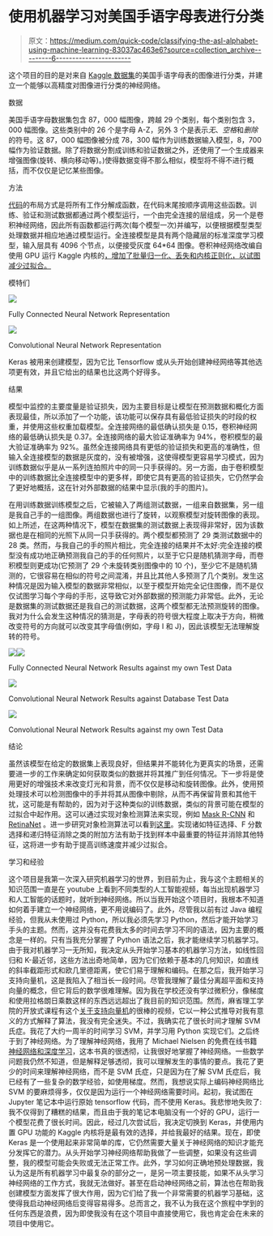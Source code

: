 # 使用机器学习对美国手语字母表进行分类

> 原文：<https://medium.com/quick-code/classifying-the-asl-alphabet-using-machine-learning-83037ac463e6?source=collection_archive---------6----------------------->

这个项目的目的是对来自 [Kaggle 数据集](https://www.kaggle.com/grassknoted/asl-alphabet)的美国手语字母表的图像进行分类，并建立一个能够以高精度对图像进行分类的神经网络。

数据

美国手语字母数据集包含 87，000 幅图像，跨越 29 个类别，每个类别包含 3，000 幅图像。这些类别中的 26 个是字母 A-Z，另外 3 个是表示*无*、*空格*和*删除*的符号。这 87，000 幅图像被分成 78，300 幅作为训练数据输入模型，8，700 幅作为验证数据。除了将数据分割成训练和验证数据之外，还使用了一个生成器来增强图像(旋转、横向移动等)。)使得数据变得不那么相似，模型将不得不进行概括，而不仅仅是记忆某些图像。

方法

[代码](https://www.kaggle.com/insaan21/convolutional-model)的布局方式是将所有工作分解成函数，在代码末尾按顺序调用这些函数。训练、验证和测试数据都通过两个模型运行，一个由完全连接的层组成，另一个是卷积神经网络，因此所有函数都运行两次(每个模型一次)并编写，以便根据模型类型处理数据并相应地通过模型运行。全连接模型是具有两个隐藏层的标准深度学习模型，输入层具有 4096 个节点，以便接受灰度 64*64 图像。卷积神经网络改编自使用 GPU 运行 Kaggle 内核的[，增加了批量归一化、丢失和内核正则化，以试图减少过拟合。](https://www.kaggle.com/dansbecker/running-kaggle-kernels-with-a-gpu)

模特们

![](img/932c7b4ca136b8d420a43327070f1217.png)

Fully Connected Neural Network Representation

![](img/8b78292f3db805626bdb79d844917dbf.png)

Convolutional Neural Network Representation

Keras 被用来创建模型，因为它比 Tensorflow 或从头开始创建神经网络等其他选项更有效，并且它给出的结果也比这两个好得多。

结果

模型中监控的主要度量是验证损失，因为主要目标是让模型在预测数据和概化方面表现最佳，所以添加了一个功能，该功能可以保存具有最低验证损失的时段的权重，并使用这些权重加载模型。全连接网络的最低确认损失是 0.15，卷积神经网络的最低确认损失是 0.37。全连接网络的最大验证准确率为 94%，卷积模型的最大验证准确率为 92%。虽然全连接网络具有更低的验证损失和更高的准确性，但输入全连接模型的数据是灰度的，没有被增强，这使得模型更容易学习模式，因为训练数据似乎是从一系列连拍照片中的同一只手获得的。另一方面，由于卷积模型中的训练数据比全连接模型中的更多样，即使它具有更高的验证损失，它仍然学会了更好地概括，这在针对外部数据的结果中显示(我的手的图片)。

在用训练数据训练模型之后，它被输入了两组测试数据，一组来自数据集，另一组是我自己手的一组图像。两组数据也进行了旋转，以观察模型对旋转图像的表现。如上所述，在这两种情况下，模型在数据集的测试数据上表现得非常好，因为该数据也是在相同的光照下从同一只手获得的。两个模型都预测了 29 类测试数据中的 28 类。然而，与我自己的手的照片相比，完全连接的结果并不太好:完全连接的模型没有成功地正确预测我自己的手的任何照片，以至于它只是随机猜测字母，而卷积模型则更成功(它预测了 29 个未旋转类别图像中的 10 个)，至少它不是随机猜测的，它很容易在相似的符号之间混淆，并且比其他人多预测了几个类别。发生这种情况是因为输入模型的数据非常相似，以至于模型开始完全记住图像，而不是仅仅试图学习每个字母的手形，这导致它对外部数据的预测能力非常低。此外，无论是数据集的测试数据还是我自己的测试数据，这两个模型都无法预测旋转的图像。我对为什么会发生这种情况的猜测是，字母表的符号很大程度上取决于方向，稍微改变符号的方向就可以改变其字母值(例如，字母 I 和 J)，因此该模型无法理解旋转的符号。

![](img/bb36a2022afecc5b9430a80de77463e6.png)![](img/adb891c746eda03117590f8567fab8ed.png)

Fully Connected Neural Network Results against my own Test Data

![](img/7ff953cb78f95d3a64ecd2dfd1cfdebb.png)

Convolutional Neural Network Results against Database Test Data

![](img/99d834e9e9f0407347079fd73e109605.png)

Convolutional Neural Network Results against my own Test Data

结论

虽然该模型在给定的数据集上表现良好，但结果并不能转化为更真实的场景，还需要进一步的工作来确定如何获取类似的数据并将其推广到任何情况。下一步将是使用更好的增强技术来改变灯光和背景，而不仅仅是移动和旋转图像。此外，使用预处理技术可以检测图像中的手并将其从图像中剔除，从而不再保留背景和其他干扰，这可能是有帮助的，因为对于这种类似的训练数据，类似的背景可能在模型的过拟合中起作用。这可以通过实现对象检测算法来实现，例如 [Mask R-CNN](https://arxiv.org/abs/1703.06870) 和 [RetinaNet](https://arxiv.org/abs/1708.02002) 。进一步研究对象检测算法可以看到[这里](https://github.com/facebookresearch/Detectron)。实现诸如特征选择、F 分数选择和递归特征消除之类的附加方法有助于找到样本中最重要的特征并消除其他特征，这将进一步有助于提高训练速度并减少过拟合。

学习和经验

这个项目是我第一次深入研究机器学习的世界，到目前为止，我与这个主题相关的知识范围一直是在 youtube 上看到不同类型的人工智能视频，每当出现机器学习和人工智能的话题时，就听到神经网络。所以当我开始这个项目时，我根本不知道如何着手建立一个神经网络，更不用说编码了。此外，尽管我以前有过 Java 编程经验，但我从未使用过 Python，所以我必须先学习 Python，然后才能开始学习手头的主题。然而，这并没有花费我太多的时间去学习不同的语法，因为主要的概念是一样的。只有当我充分掌握了 Python 语法之后，我才能继续学习机器学习。由于我对机器学习一无所知，我决定从头开始学习基本的机器学习方法，如线性回归和 K-最近邻，这些方法出奇地简单，因为它们依赖于基本的几何知识，如直线的斜率截距形式和欧几里德距离，使它们易于理解和编码。在那之后，我开始学习支持向量机，这是我陷入了相当长一段时间。尽管我理解了最佳分离超平面和支持向量的概念，但它背后的数学很难理解。因为我在学校还没有学过微积分，像梯度和使用拉格朗日乘数这样的东西远远超出了我目前的知识范围。然而，麻省理工学院的开放式课程有这个[关于支持向量机](https://youtu.be/_PwhiWxHK8o)的很棒的视频，它以一种公式推导对我有意义的方式解释了算法，我没有完全迷失。不过，我确实花了很长时间才理解 SVM 氏症。我花了大约一周半的时间学习 SVM，并学习用 Python 实现它们。之后终于到了神经网络。为了理解神经网络，我用了 Michael Nielsen 的免费在线书籍[神经网络和深度学习](http://neuralnetworksanddeeplearning.com/chap1.html)，这本书真的很透彻，让我很好地掌握了神经网络。一些数学问题我仍然不知道，但是解释足够透彻，我可以理解发生的事情的要点。我花了更少的时间来理解神经网络，而不是 SVM 氏症，只是因为在了解 SVM 氏症后，我已经有了一些复杂的数学经验，如使用梯度。然而，我想说实际上编码神经网络比 SVM 的要麻烦得多，仅仅是因为运行一个神经网络需要时间。起初，我试图在 Jupyter 笔记本中运行原始 tensorflow 代码，而不使用 Keras。我悲惨地失败了:我不仅得到了糟糕的结果，而且由于我的笔记本电脑没有一个好的 GPU，运行一个模型花费了很长时间。因此，经过几次尝试后，我决定切换到 Keras，并使用内置 GPU 功能的 Kaggle 内核将是最有效的选择，并给我最好的结果。现在，即使 Keras 是一个使用起来非常简单的库，它仍然需要大量关于神经网络的知识才能充分发挥它的潜力。从头开始学习神经网络帮助我做了一些调整，如果没有这些调整，我的模型可能会失败或无法正常工作。此外，学习如何正确地预处理数据，我认为这是所有机器学习中最复杂的部分之一，是另一项主要技能，如果不从头学习神经网络的工作方式，我就无法做好。甚至在启动神经网络之前，算法也在帮助我创建模型方面发挥了很大作用，因为它们给了我一个非常需要的机器学习基础，这使得我启动神经网络后变得容易得多。总而言之，我不认为我在这个旅程中学到的任何东西是浪费，因为即使我没有在这个项目中直接使用它，我也肯定会在未来的项目中使用它。